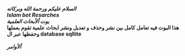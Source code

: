 ***السلام عليكم ورحمة الله وبركاته***<br />
***Islam bot Resarches***<br />
***بوت ألأبحاث العلمية***<br />
**هذا البوت فيه تعامل كامل بين نشر وحذف و تعديل ونشر ابحاث علمية تقوم بعملها وحفظها عبر ال database sqllite**<br />
<br />
***ألأوامر***


